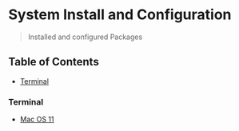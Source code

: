 # System Install and Configuration
> Installed and configured Packages

## Table of Contents
* [Terminal](#terminal)

### Terminal
* [Mac OS 11](https://github.com/Cuates/macosinstall/tree/main/system/terminal)
